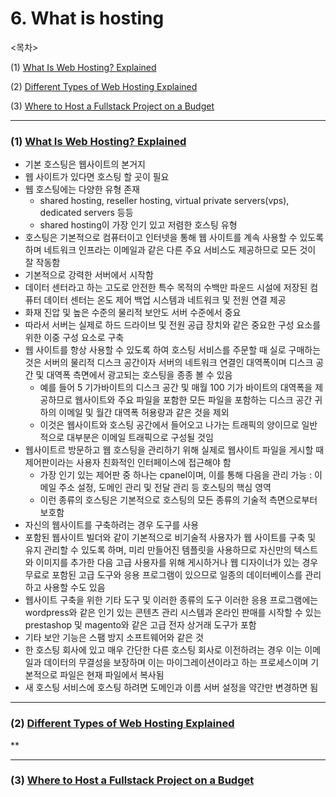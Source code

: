 # 6. What is hosting

<목차>

(1) [What Is Web Hosting? Explained](#1-what-is-web-hosting-explainedhttpsyoutubehtby9-yggb0)

(2) [Different Types of Web Hosting Explained](#2-different-types-of-web-hosting-explainedhttpswwwyoutubecomwatchvaxvzyzw8geg)

(3) [Where to Host a Fullstack Project on a Budget](#3-where-to-host-a-fullstack-project-on-a-budgethttpsyoutubekx1nyyjs7q)

---

### (1) [What Is Web Hosting? Explained](https://youtu.be/htbY9-yggB0)

- 기본 호스팅은 웹사이트의 본거지
- 웹 사이트가 있다면 호스팅 할 곳이 필요
- 웹 호스팅에는 다양한 유형 존재
  - shared hosting, reseller hosting, virtual private servers(vps), dedicated servers 등등
  - shared hosting이 가장 인기 있고 저렴한 호스팅 유형
- 호스팅은 기본적으로 컴퓨터이고 인터넷을 통해 웹 사이트를 계속 사용할 수 있도록 하며 네트워크 인프라는 이메일과 같은 다른 주요 서비스도 제공하므로 모든 것이 잘 작동함
- 기본적으로 강력한 서버에서 시작함
- 데이터 센터라고 하는 고도로 안전한 특수 목적의 수백만 파운드 시설에 저장된 컴퓨터 데이터 센터는 온도 제어 백업 시스템과 네트워크 및 전원 연결 제공
- 화재 진압 및 높은 수준의 물리적 보안도 서버 수준에서 중요
- 따라서 서버는 실제로 하드 드라이브 및 전원 공급 장치와 같은 중요한 구성 요소를 위한 이중 구성 요소로 구축
- 웹 사이트를 항상 사용할 수 있도록 하여 호스팅 서비스를 주문할 때 실로 구매하는 것은 서버의 물리적 디스크 공간이자 서버의 네트워크 연결인 대역폭이며 디스크 공간 및 대역폭 측면에서 광고되는 호스팅을 종종 볼 수 있음
  - 예를 들어 5 기가바이트의 디스크 공간 및 매월 100 기가 바이트의 대역폭을 제공하므로 웹사이트와 주요 파일을 포함한 모든 파일을 포함하는 디스크 공간 귀하의 이메일 및 월간 대역폭 허용량과 같은 것을 제외
  - 이것은 웹사이트와 호스팅 공간에서 들어오고 나가는 트래픽의 양이므로 일반적으로 대부분은 이메일 트래픽으로 구성될 것임
- 웹사이트르 방문하고 웹 호스팅을 관리하기 위해 실제로 웹사이트 파일을 게시할 때 제어판이라는 사용자 친화적인 인터페이스에 접근해야 함
  - 가장 인기 있는 제어판 중 하나는 cpanel이며, 이를 통해 다음을 관리 가능 : 이메일 주소 설정, 도메인 관리 및 전달 관리 등 호스팅의 핵심 영역
  - 이런 종류의 호스팅은 기본적으로 호스팅의 모든 종류의 기술적 측면으로부터 보호함
- 자신의 웹사이트를 구축하려는 경우 도구를 사용
- 포함된 웹사이트 빌더와 같이 기본적으로 비기술적 사용자가 웹 사이트를 구축 및 유지 관리할 수 있도록 하며, 미리 만들어진 템플릿을 사용하므로 자신만의 텍스트와 이미지를 추가한 다음 고급 사용자를 위해 게시하거나 웹 디자이너가 있는 경우 무료로 포함된 고급 도구와 응용 프로그램이 있으므로 일종의 데이터베이스를 관리하고 사용할 수도 있음
- 웹사이트 구축을 위한 기타 도구 및 이러한 종류의 도구 이러한 응용 프로그램에는 wordpress와 같은 인기 있는 콘텐츠 관리 시스템과 온라인 판매를 시작할 수 있는 prestashop 및 magento와 같은 고급 전자 상거래 도구가 포함
- 기타 보안 기능은 스팸 방지 소프트웨어와 같은 것
- 한 호스팅 회사에 있고 매우 간단한 다른 호스팅 회사로 이전하려는 경우 이는 이메일과 데이터의 무결성을 보장하며 이는 마이그레이션이라고 하는 프로세스이며 기본적으로 파일은 현재 파일에서 복사됨
- 새 호스팅 서비스에 호스팅 하려면 도메인과 이름 서버 설정을 약간만 변경하면 됨

---

### (2) [Different Types of Web Hosting Explained](https://www.youtube.com/watch?v=AXVZYzw8geg)

\*\*

---

### (3) [Where to Host a Fullstack Project on a Budget](https://youtu.be/Kx_1NYYJS7Q)
